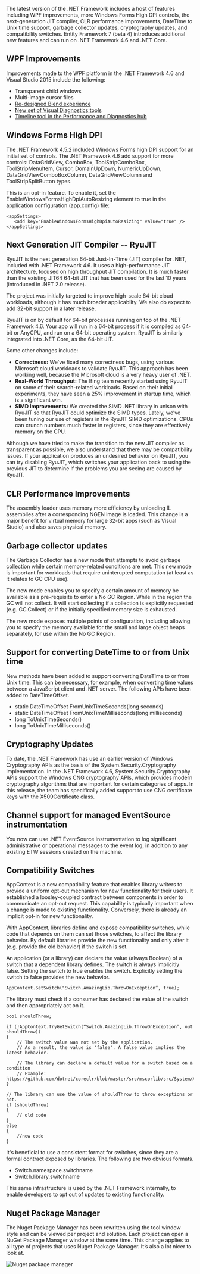 <properties
    pageTitle=".NET Framework 4.6"
    description="The latest version of the .NET Framework includes a host of features including WPF improvements, more Windows Forms High DPI controls, the next-generation JIT compiler, CLR performance improvements, DateTime to Unix time support, garbage collector updates, cryptography updates, and compatibility switches."
    slug="windowsnetfx"
    order="400"    
    keywords="visual studio, vs2015, vs, visualstudio, windows, windows 10, .NET framework"
/>


The latest version of the .NET Framework includes a host of features including WPF improvements, more Windows Forms High DPI controls, the next-generation JIT compiler, CLR performance improvements, DateTime to Unix time support, garbage collector updates, cryptography updates, and compatibility switches. Entity Framework 7 (beta 4) introduces additional new features and can run on .NET Framework 4.6 and .NET Core.

## WPF Improvements 

Improvements made to the WPF platform in the .NET Framework 4.6 and Visual Studio 2015 include the following:
 
- Transparent child windows
- Multi-image cursor files
- [Re-designed Blend experience](../../windows/blend)
- [New set of Visual Diagnostics tools](../../productivity/debugdiag/)
- [Timeline tool in the Performance and Diagnostics hub](../../productivity/debugdiag/)

## Windows Forms High DPI

The .NET Framework 4.5.2 included Windows Forms high DPI support for an initial set of controls. The .NET Framework 4.6 add support for more controls: DataGridView, ComboBox, ToolStripComboBox, ToolStripMenuItem, Cursor, DomainUpDown, NumericUpDown, DataGridViewComboBoxColumn, DataGridViewColumn and ToolStripSplitButton types.

This is an opt-in feature. To enable it, set the EnableWindowsFormsHighDpiAutoResizing element to true in the application configuration (app.config) file:

	<appSettings>
	   <add key="EnableWindowsFormsHighDpiAutoResizing" value="true" />
	</appSettings>

## Next Generation JIT Compiler -- RyuJIT

RyuJIT is the next generation 64-bit Just-In-Time (JIT) compiler for .NET, included with .NET Framework 4.6. It uses a high-performance JIT architecture, focused on high throughput JIT compilation. It is much faster than the existing JIT64 64-bit JIT that has been used for the last 10 years (introduced in .NET 2.0 release).

The project was initially targeted to improve high-scale 64-bit cloud workloads, although it has much broader applicabilty. We also do expect to add 32-bit support in a later release.

RyuJIT is on by default for 64-bit processes running on top of the .NET Framework 4.6. Your app will run in a 64-bit process if it is compiled as 64-bit or AnyCPU, and run on a 64-bit operating system. RyuJIT is similarly integrated into .NET Core, as the 64-bit JIT.

Some other changes include:

- **Correctness:** We've fixed many correctness bugs, using various Microsoft cloud workloads to validate RyuJIT. This approach has been working well, because the Microsoft cloud is a very heavy user of .NET.
- **Real-World Throughput:** The Bing team recently started using RyuJIT on some of their search-related workloads. Based on their initial experiments, they have seen a 25% improvement in startup time, which is a significant win.
- **SIMD Improvements:** We created the SIMD .NET library in unison with RyuJIT so that RyuJIT could optimize the SIMD types. Lately, we’ve been tuning our use of registers in the RyuJIT SIMD optimizations. CPUs can crunch numbers much faster in registers, since they are effectively memory on the CPU.

Although we have tried to make the transition to the new JIT compiler as transparent as possible, we also understand that there may be compatibility issues. If your application produces an undesired behavior on RyuJIT, you can try disabling RyuJIT, which switches your application back to using the previous JIT to determine if the problems you are seeing are caused by RyuJIT. 

## CLR Performance Improvements

The assembly loader uses memory more efficiency by unloading IL assemblies after a corresponding NGEN image is loaded. This change is a major benefit for virtual memory for large 32-bit apps (such as Visual Studio) and also saves physical memory.

## Garbage collector updates

The Garbage Collector has a new mode that attempts to avoid garbage collection while certain memory-related conditions are met. This new mode is important for workloads that require uninterupted computation (at least as it relates to GC CPU use).

The new mode enables you to specify a certain amount of memory be available as a pre-requisite to enter a No GC Region. While in the region the GC will not collect. It will start collecting if a collection is explicitly requested (e.g. GC.Collect) or if the initially specified memory size is exhausted.

The new mode exposes multiple points of configuration, including allowing you to specify the memory available for the small and large object heaps separately, for use within the No GC Region.

## Support for converting DateTime to or from Unix time

New methods have been added to support converting DateTime to or from Unix time. This can be necessary, for example, when converting time values between a JavaScript client and .NET server. The following APIs have been added to DateTimeOffset.

- static DateTimeOffset FromUnixTimeSeconds(long seconds)
- static DateTimeOffset FromUnixTimeMilliseconds(long milliseconds)
- long ToUnixTimeSeconds()
- long ToUnixTimeMilliseconds()

## Cryptography Updates

To date, the .NET Framework has use an earlier version of Windows Cryptography APIs as the basis of the System.Security.Cryptography implementation. In the .NET Framework 4.6, System.Security.Cryptography APIs support the Windows CNG cryptography APIs, which provides modern cryptography algorithms that are important for certain categories of apps. In this release, the team has specifically added support to use CNG certificate keys with the X509Certificate class.


## Channel support for managed EventSource instrumentation

You now can use .NET EventSource instrumentation to log significant administrative or operational messages to the event log, in addition to any existing ETW sessions created on the machine.

## Compatibility Switches

AppContext is a new compatibility feature that enables library writers to provide a uniform opt-out mechanism for new functionality for their users. It established a loosley-coupled contract between components in order to communicate an opt-out request. This capability is typically important when a change is made to existing functionality. Conversely, there is already an implicit opt-in for new functionality.

With AppContext, libraries define and expose compatibility switches, while code that depends on them can set those switches, to affect the library behavior. By default libraries provide the new functionality and only alter it (e.g. provide the old behavior) if the switch is set.

An application (or a library) can declare the value (always Boolean) of a switch that a dependent library defines. The switch is always implicitly false. Setting the switch to true enables the switch. Explicitly setting the switch to false provides the new behavior.

	AppContext.SetSwitch("Switch.AmazingLib.ThrowOnException”, true); 

The library must check if a consumer has declared the value of the switch and then appropriately act on it.

	bool shouldThrow;
	
	if (!AppContext.TryGetSwitch(“Switch.AmazingLib.ThrowOnException”, out shouldThrow))
	{
	    // The switch value was not set by the application. 
	    // As a result, the value is 'false'. A false value implies the latest behavior.
	
	    // The library can declare a default value for a switch based on a condition
	    // Example: https://github.com/dotnet/coreclr/blob/master/src/mscorlib/src/System/AppContext/AppContextDefaultValues.Defaults.cs
	}
	
	// The library can use the value of shouldThrow to throw exceptions or not.
	if (shouldThrow)
	{
	    // old code
	}
	else
	{
	    //new code
	}

It's beneficial to use a consistent format for switches, since they are a formal contract exposed by libraries. The following are two obvious formats.

- Switch.namespace.switchname
- Switch.library.switchname

This same infrastructure is used by the .NET Framework internally, to enable developers to opt out of updates to existing functionality.



## Nuget Package Manager

The Nuget Package Manager has been rewritten using the tool window style and can be viewed per project and solution. Each project can open a NuGet Package Manager window at the same time. This change applies to all type of projects that uses Nuget Package Manager. It’s also a lot nicer to look at.

![Nuget package manager](_assets/nuget.png)


